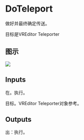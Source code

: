# DoTeleport

做好并最终确定传送。

目标是VREditor Teleporter

## 图示

![]($-20221218-21110459.png)

## Inputs

在。执行。

目标。VREditor Teleporter对象参考。  

## Outputs

出：执行。
